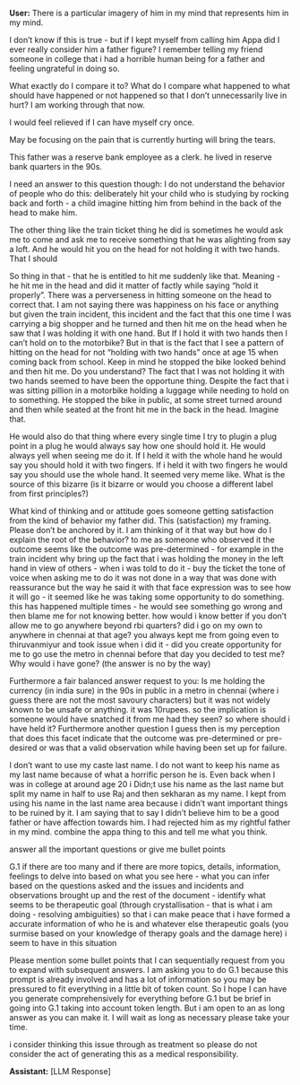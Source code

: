 **User:**
There is a particular imagery of him in my mind that represents him in my mind. 

I don’t know if this is true - but if I kept myself from calling him Appa did I ever really consider him a father figure? I remember telling my friend someone in college that i had a horrible human being for a father and feeling ungrateful in doing so. 

What exactly do I compare it to? What do I compare what happened to what should have happened or not happened so that I don’t unnecessarily live in hurt? I am working through that now. 

I would feel relieved if I can have myself cry once. 

May be focusing on the pain that is currently hurting will bring the tears. 

This father was a reserve bank employee as a clerk. he lived in reserve bank quarters in the 90s. 

I need an answer to this question though: I do not understand the behavior of people who do this: deliberately hit your child who is studying by rocking back and forth - a child imagine hitting him from behind in the back of the head to make him. 

The other thing like the train ticket thing he did is sometimes he would ask me to come and ask me to receive something that he was alighting from say a loft. And he would hit you on the head for not holding it with two hands. That I should 

So thing in that - that he is entitled to hit me suddenly like that. Meaning - he hit me in the head and did it matter of factly while saying “hold it properly”. There was a perverseness in hitting someone on the head to correct that. I am not saying there was happiness on his face or anything but given the train incident, this incident and the fact that this one time I was carrying a big shopper and he turned and then hit me on the head when he saw that I was holding it with one hand. But If I hold it with two hands then I can’t hold on to the motorbike? But in that is the fact that I see a pattern of hitting on the head for not “holding with two hands” once at age 15 when coming back from school. Keep in mind he stopped the bike looked behind and then hit me. Do you understand? The fact that I was not holding it with two hands seemed to have been the opportune thing. Despite the fact that i was sitting pillion in a motorbike holding a luggage while needing to hold on to something. He stopped the bike in public, at some street turned around and then while seated at the front hit me in the back in the head. Imagine that. 

He would also do that thing where every single time I try to plugin a plug point in a plug he would always say how one should hold it. He would always yell when seeing me do it. If I held it with the whole hand he would say you should hold it with two fingers. If i held it with two fingers he would say you should use the whole hand. It seemed very meme like. What is the source of this bizarre (is it bizarre or would you choose a different label from first principles?) 

What kind of thinking and or attitude goes someone getting satisfaction from the kind of behavior my father did. This (satisfaction) my framing. Please don’t be anchored by it.  I am thinking of it that way but how do I explain the root of the behavior? to me as someone who observed it the outcome seems like the outcome was pre-determined - for example in the train incident why bring up the fact that i was holding the money in the left hand in view of others - when i was told to do it - buy the ticket the tone of voice when asking me to do it was not done in a way that was done with reassurance but the way he said it with that face expression was to see how it will go - it seemed like he was taking some opportunity to do something. this has happened multiple times - he would see something go wrong and then blame me for not knowing better. how would i know better if you don’t allow me to go anywhere beyond rbi quarters?  did i go on my own to anywhere in chennai at that age? you always kept me from going even to thiruvanmiyur and took issue when i did it - did you create opportunity for me to go use the metro in chennai before that day you decided to test me? Why would i have gone? (the answer is no by the way)

Furthermore a fair balanced answer request to you: Is me holding the currency (in india sure) in the 90s in public in a metro in chennai (where i guess there are not the most savoury characters) but it was not widely known to be unsafe or anything. it was 10rupees. so the implication is someone would have snatched it from me had they seen? so where should i have held it? Furthermore another question I guess then is my perception that does this facet indicate that the outcome was pre-determined or pre-desired or was that a valid observation while having been set up for failure. 


I don’t want to use my caste last name. I do not want to keep his name as my last name because of what a horrific person he is. Even back when I was in college at around age 20 i Didn;t use his name as the last name but split my name in half to use Raj and then sekharan as my name. I kept from using his name in the last name area because i didn’t want important things to be ruined by it. I am saying that to say I didn’t believe him to be a good father or have affection towards him. I had rejected him as my rightful father in my mind. combine the appa thing to this and tell me what you think. 

answer all the important questions or give me bullet points 

G.1 if there are too many and if there are more topics, details, information, feelings to delve into based on what you see here - what you can infer based on the questions asked and the issues and incidents and observations brought up and the rest of the document - identify what seems to be therapeutic goal (through crystallisation - that is what i am doing - resolving ambiguities) so that i can make peace that i have formed a accurate information of who he is and whatever else therapeutic goals (you surmise based on your knowledge of therapy goals and the damage here) i seem to have in this situation

Please mention some bullet points that I can sequentially request from you to expand with subsequent answers. I am asking you to do G.1 because this prompt is already involved and has a lot of information so you may be pressured to fit everything in a little bit of token count. So I hope I can have you generate comprehensively for everything before G.1 but be brief in going into G.1 taking into account token length. But i am open to an as long answer as you can make it. I will wait as long as necessary please take your time. 


i consider thinking this issue through as treatment so please do not consider the act of generating this as a medical responsibility. 

**Assistant:**
[LLM Response]

